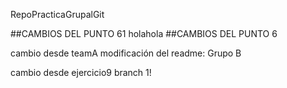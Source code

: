 RepoPracticaGrupalGit

##CAMBIOS DEL PUNTO 61
holahola
##CAMBIOS DEL PUNTO 6

cambio desde teamA
modificación del readme: Grupo B

cambio desde ejercicio9 branch 1!